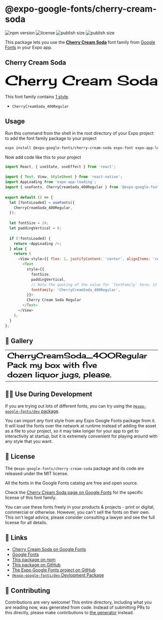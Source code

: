 # @expo-google-fonts/cherry-cream-soda

![npm version](https://flat.badgen.net/npm/v/@expo-google-fonts/cherry-cream-soda)
![license](https://flat.badgen.net/github/license/expo/google-fonts)
![publish size](https://flat.badgen.net/packagephobia/install/@expo-google-fonts/cherry-cream-soda)
![publish size](https://flat.badgen.net/packagephobia/publish/@expo-google-fonts/cherry-cream-soda)

This package lets you use the [**Cherry Cream Soda**](https://fonts.google.com/specimen/Cherry+Cream+Soda) font family from [Google Fonts](https://fonts.google.com/) in your Expo app.

## Cherry Cream Soda

![Cherry Cream Soda](./font-family.png)

This font family contains [1 style](#-gallery).

- `CherryCreamSoda_400Regular`

## Usage

Run this command from the shell in the root directory of your Expo project to add the font family package to your project
```sh
expo install @expo-google-fonts/cherry-cream-soda expo-font expo-app-loading
```

Now add code like this to your project
```js
import React, { useState, useEffect } from 'react';

import { Text, View, StyleSheet } from 'react-native';
import AppLoading from 'expo-app-loading';
import { useFonts, CherryCreamSoda_400Regular } from '@expo-google-fonts/cherry-cream-soda';

export default () => {
  let [fontsLoaded] = useFonts({
    CherryCreamSoda_400Regular,
  });

  let fontSize = 24;
  let paddingVertical = 6;

  if (!fontsLoaded) {
    return <AppLoading />;
  } else {
    return (
      <View style={{ flex: 1, justifyContent: 'center', alignItems: 'center' }}>
        <Text
          style={{
            fontSize,
            paddingVertical,
            // Note the quoting of the value for `fontFamily` here; it expects a string!
            fontFamily: 'CherryCreamSoda_400Regular',
          }}>
          Cherry Cream Soda Regular
        </Text>
      </View>
    );
  }
};

```

## 🔡 Gallery


||||
|-|-|-|
|![CherryCreamSoda_400Regular](./CherryCreamSoda_400Regular.ttf.png)||||


## 👩‍💻 Use During Development

If you are trying out lots of different fonts, you can try using the [`@expo-google-fonts/dev` package](https://github.com/expo/google-fonts/tree/master/font-packages/dev#readme).

You can import *any* font style from any Expo Google Fonts package from it. It will load the fonts
over the network at runtime instead of adding the asset as a file to your project, so it may take longer
for your app to get to interactivity at startup, but it is extremely convenient
for playing around with any style that you want.

## 📖 License

The `@expo-google-fonts/cherry-cream-soda` package and its code are released under the MIT license.

All the fonts in the Google Fonts catalog are free and open source.

Check the [Cherry Cream Soda page on Google Fonts](https://fonts.google.com/specimen/Cherry+Cream+Soda) for the specific license of this font family.

You can use these fonts freely in your products & projects - print or digital, commercial or otherwise. However, you can't sell the fonts on their own. This isn't legal advice, please consider consulting a lawyer and see the full license for all details.

## 🔗 Links

- [Cherry Cream Soda on Google Fonts](https://fonts.google.com/specimen/Cherry+Cream+Soda)
- [Google Fonts](https://fonts.google.com/)
- [This package on npm](https://www.npmjs.com/package/@expo-google-fonts/cherry-cream-soda)
- [This package on GitHub](https://github.com/expo/google-fonts/tree/master/font-packages/cherry-cream-soda)
- [The Expo Google Fonts project on GitHub](https://github.com/expo/google-fonts)
- [`@expo-google-fonts/dev` Devlopment Package](https://github.com/expo/google-fonts/tree/master/font-packages/dev)

## 🤝 Contributing

Contributions are very welcome! This entire directory, including what you are reading now, was generated from code. Instead of submitting PRs to this directly, please make contributions to [the generator](https://github.com/expo/google-fonts/tree/master/packages/generator) instead.
